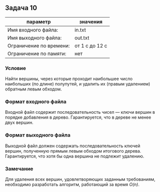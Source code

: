 ## Задача 10

| параметр  | значения  |
|---|---|
| Имя входного файла:     | in.txt     |
| Имя выходного файла:    | out.txt    |
| Ограничение по времени: | от 1 с до 12 с |
| Ограничение по памяти:  | нет           |

### Условие

Найти вершины, через которые проходит наибольшее число наибольших (по длине) полупутей, и удалить их (правым удалением) обратным левым обходом.

### Формат входного файла

Входной файл содержит последовательность чисел — ключи вершин в порядке добавления в дерево. Гарантируется, что в дереве не менее двух вершин.

### Формат выходного файла

Выходной файл должен содержать последовательность ключей вершин, полученную прямым левым обходом итогового дерева. Гарантируется, что хотя бы одна вершина не подлежит удалению.

### Замечание 

Для удаления всех вершин, удовлетворяющих заданным требованиям, необходимо разработать алгоритм, работающий за время *O(n)*.